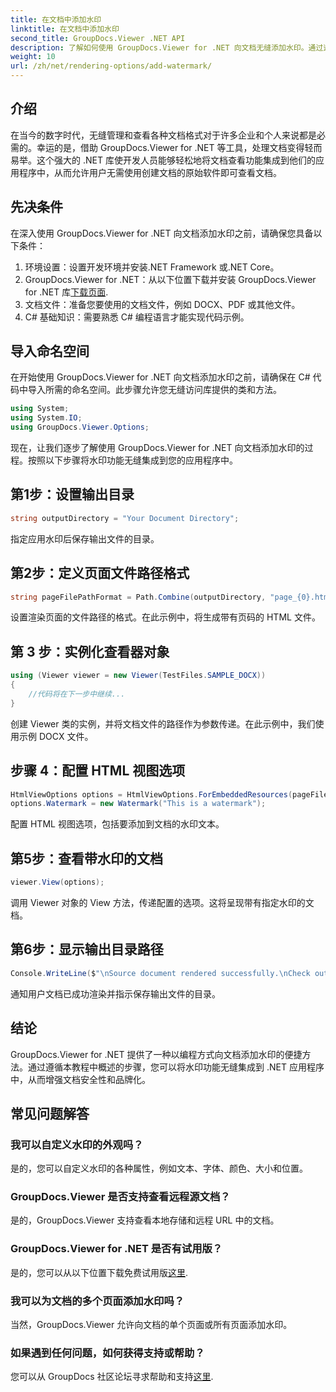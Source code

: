 ```yaml
---
title: 在文档中添加水印
linktitle: 在文档中添加水印
second_title: GroupDocs.Viewer .NET API
description: 了解如何使用 GroupDocs.Viewer for .NET 向文档无缝添加水印。通过这个易于理解的教程增强文档安全性和品牌形象。
weight: 10
url: /zh/net/rendering-options/add-watermark/
---
```

## 介绍
在当今的数字时代，无缝管理和查看各种文档格式对于许多企业和个人来说都是必需的。幸运的是，借助 GroupDocs.Viewer for .NET 等工具，处理文档变得轻而易举。这个强大的 .NET 库使开发人员能够轻松地将文档查看功能集成到他们的应用程序中，从而允许用户无需使用创建文档的原始软件即可查看文档。
## 先决条件
在深入使用 GroupDocs.Viewer for .NET 向文档添加水印之前，请确保您具备以下条件：
1. 环境设置：设置开发环境并安装.NET Framework 或.NET Core。
2.  GroupDocs.Viewer for .NET：从以下位置下载并安装 GroupDocs.Viewer for .NET 库[下载页面](https://releases.groupdocs.com/viewer/net/).
3. 文档文件：准备您要使用的文档文件，例如 DOCX、PDF 或其他文件。
4. C# 基础知识：需要熟悉 C# 编程语言才能实现代码示例。

## 导入命名空间
在开始使用 GroupDocs.Viewer for .NET 向文档添加水印之前，请确保在 C# 代码中导入所需的命名空间。此步骤允许您无缝访问库提供的类和方法。

```csharp
using System;
using System.IO;
using GroupDocs.Viewer.Options;
```

现在，让我们逐步了解使用 GroupDocs.Viewer for .NET 向文档添加水印的过程。按照以下步骤将水印功能无缝集成到您的应用程序中。
## 第1步：设置输出目录
```csharp
string outputDirectory = "Your Document Directory";
```
指定应用水印后保存输出文件的目录。
## 第2步：定义页面文件路径格式
```csharp
string pageFilePathFormat = Path.Combine(outputDirectory, "page_{0}.html");
```
设置渲染页面的文件路径的格式。在此示例中，将生成带有页码的 HTML 文件。
## 第 3 步：实例化查看器对象
```csharp
using (Viewer viewer = new Viewer(TestFiles.SAMPLE_DOCX))
{
    //代码将在下一步中继续...
}
```
创建 Viewer 类的实例，并将文档文件的路径作为参数传递。在此示例中，我们使用示例 DOCX 文件。
## 步骤 4：配置 HTML 视图选项
```csharp
HtmlViewOptions options = HtmlViewOptions.ForEmbeddedResources(pageFilePathFormat);
options.Watermark = new Watermark("This is a watermark");
```
配置 HTML 视图选项，包括要添加到文档的水印文本。
## 第5步：查看带水印的文档
```csharp
viewer.View(options);
```
调用 Viewer 对象的 View 方法，传递配置的选项。这将呈现带有指定水印的文档。
## 第6步：显示输出目录路径
```csharp
Console.WriteLine($"\nSource document rendered successfully.\nCheck output in {outputDirectory}.");
```
通知用户文档已成功渲染并指示保存输出文件的目录。

## 结论
GroupDocs.Viewer for .NET 提供了一种以编程方式向文档添加水印的便捷方法。通过遵循本教程中概述的步骤，您可以将水印功能无缝集成到 .NET 应用程序中，从而增强文档安全性和品牌化。
## 常见问题解答
### 我可以自定义水印的外观吗？
是的，您可以自定义水印的各种属性，例如文本、字体、颜色、大小和位置。
### GroupDocs.Viewer 是否支持查看远程源文档？
是的，GroupDocs.Viewer 支持查看本地存储和远程 URL 中的文档。
### GroupDocs.Viewer for .NET 是否有试用版？
是的，您可以从以下位置下载免费试用版[这里](https://releases.groupdocs.com/).
### 我可以为文档的多个页面添加水印吗？
当然，GroupDocs.Viewer 允许向文档的单个页面或所有页面添加水印。
### 如果遇到任何问题，如何获得支持或帮助？
您可以从 GroupDocs 社区论坛寻求帮助和支持[这里](https://forum.groupdocs.com/c/viewer/9).